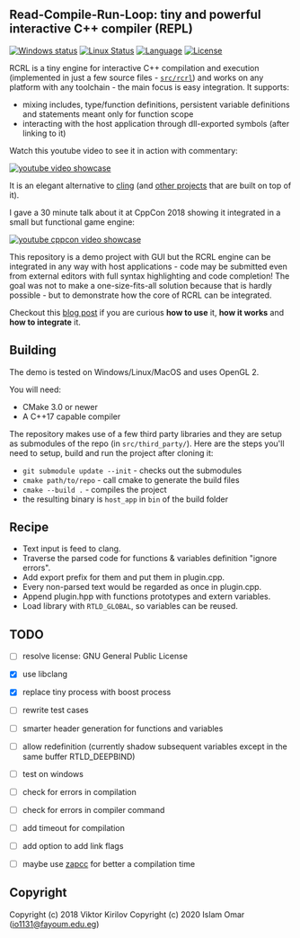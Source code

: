## Read-Compile-Run-Loop: tiny and powerful interactive C++ compiler (REPL)

[![Windows status](https://ci.appveyor.com/api/projects/status/fp0sqit57eorgswb/branch/master?svg=true)](https://ci.appveyor.com/project/onqtam/rcrl/branch/master)
[![Linux Status](https://travis-ci.org/onqtam/rcrl.svg?branch=master)](https://travis-ci.org/onqtam/rcrl)
[![Language](https://img.shields.io/badge/language-C++-blue.svg)](https://isocpp.org/)
[![License](http://img.shields.io/badge/license-MIT-blue.svg)](http://opensource.org/licenses/MIT)

RCRL is a tiny engine for interactive C++ compilation and execution (implemented in just a few source files - [```src/rcrl```](src/rcrl)) and works on any platform with any toolchain - the main focus is easy integration. It supports:
- mixing includes, type/function definitions, persistent variable definitions and statements meant only for function scope
- interacting with the host application through dll-exported symbols (after linking to it)

Watch this youtube video to see it in action with commentary:

[![youtube video showcase](https://onqtam.com/assets/images/rcrl.gif)](https://www.youtube.com/watch?v=HscxAzFc2QY)

It is an elegant alternative to [cling](https://github.com/root-project/cling) (and [other projects](https://github.com/inspector-repl/inspector) that are built on top of it).

I gave a 30 minute talk about it at CppCon 2018 showing it integrated in a small but functional game engine:

[![youtube cppcon video showcase](https://onqtam.com/assets/images/rcrl_youtube_cppcon_thumbnail.png)](https://www.youtube.com/watch?v=UEuA0yuw_O0)

This repository is a demo project with GUI but the RCRL engine can be integrated in any way with host applications - code may be submitted even from external editors with full syntax highlighting and code completion! The goal was not to make a one-size-fits-all solution because that is hardly possible - but to demonstrate how the core of RCRL can be integrated.

Checkout this [blog post](https://onqtam.com/programming/2018-02-12-read-compile-run-loop-a-tiny-repl-for-cpp/) if you are curious **how to use** it, **how it works** and **how to integrate** it.

## Building

The demo is tested on Windows/Linux/MacOS and uses OpenGL 2.

You will need:
- CMake 3.0 or newer
- A C++17 capable compiler <!-- (tested with VS 2015+, GCC 7+, Clang 3.6+) -->

The repository makes use of a few third party libraries and they are setup as submodules of the repo (in ```src/third_party/```). Here are the steps you'll need to setup, build and run the project after cloning it:

- ```git submodule update --init``` - checks out the submodules
- ```cmake path/to/repo``` - call cmake to generate the build files
- ```cmake --build .``` - compiles the project
- the resulting binary is ```host_app``` in ```bin``` of the build folder

## Recipe 

- Text input is feed to clang.
- Traverse the parsed code for functions & variables definition "ignore errors".
- Add export prefix for them and put them in plugin.cpp.
- Every non-parsed text would be regarded as once in plugin.cpp.
- Append plugin.hpp with functions prototypes and extern variables.
- Load library with `RTLD_GLOBAL`, so variables can be reused.

## TODO

- [ ] resolve license: GNU General Public License
- [x] use libclang
- [x] replace tiny process with boost process
- [ ] rewrite test cases
- [ ] smarter header generation for functions and variables
- [ ] allow redefinition (currently shadow subsequent variables except in the same buffer RTLD_DEEPBIND)
- [ ] test on windows
- [ ] check for errors in compilation 
- [ ] check for errors in compiler command
- [ ] add timeout for compilation
- [ ] add option to add link flags
- [ ] maybe use [zapcc](https://github.com/yrnkrn/zapcc) for better a compilation time


## Copyright

Copyright (c) 2018 Viktor Kirilov
Copyright (c) 2020 Islam Omar (io1131@fayoum.edu.eg)
